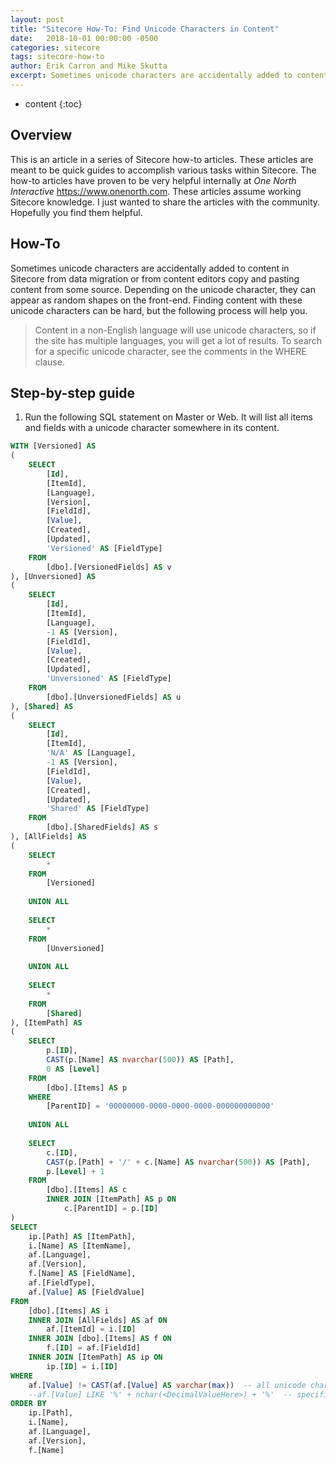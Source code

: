 ```yaml
---
layout: post
title: "Sitecore How-To: Find Unicode Characters in Content"
date:   2018-10-01 00:00:00 -0500
categories: sitecore
tags: sitecore-how-to
author: Erik Carron and Mike Skutta
excerpt: Sometimes unicode characters are accidentally added to content in Sitecore from data migration or from content editors copy-pasting content from some source. Depending on the unicode character, they can appear as random shapes on the front-end. Finding content with these unicode characters can be hard, but the following process will help you.
---
```


* content
{:toc}

## Overview

This is an article in a series of Sitecore how-to articles. These articles are meant to be quick guides to accomplish various tasks within Sitecore. The how-to articles have proven to be very helpful internally at *One North Interactive* https://www.onenorth.com.  These articles assume working Sitecore knowledge. I just wanted to share the articles with the community. Hopefully you find them helpful.

## How-To

Sometimes unicode characters are accidentally added to content in Sitecore from data migration or from content editors copy and pasting content from some source. Depending on the unicode character, they can appear as random shapes on the front-end. Finding content with these unicode characters can be hard, but the following process will help you.

> Content in a non-English language will use unicode characters, so if the site has multiple languages, you will get a lot of results. To search for a specific unicode character, see the comments in the WHERE clause.

## Step-by-step guide

1. Run the following SQL statement on Master or Web. It will list all items and fields with a unicode character somewhere in its content. 

```sql
WITH [Versioned] AS
(
    SELECT
        [Id],
        [ItemId],
        [Language],
        [Version],
        [FieldId],
        [Value],
        [Created],
        [Updated],
        'Versioned' AS [FieldType]
    FROM
        [dbo].[VersionedFields] AS v
), [Unversioned] AS
(
    SELECT
        [Id],
        [ItemId],
        [Language],
        -1 AS [Version],
        [FieldId],
        [Value],
        [Created],
        [Updated],
        'Unversioned' AS [FieldType]
    FROM
        [dbo].[UnversionedFields] AS u
), [Shared] AS
(
    SELECT
        [Id],
        [ItemId],
        'N/A' AS [Language],
        -1 AS [Version],
        [FieldId],
        [Value],
        [Created],
        [Updated],
        'Shared' AS [FieldType]
    FROM
        [dbo].[SharedFields] AS s
), [AllFields] AS
(
    SELECT
        *
    FROM
        [Versioned]
         
    UNION ALL
 
    SELECT
        *
    FROM
        [Unversioned]
 
    UNION ALL
 
    SELECT
        *
    FROM
        [Shared]
), [ItemPath] AS
(
    SELECT
        p.[ID],
        CAST(p.[Name] AS nvarchar(500)) AS [Path],
        0 AS [Level]
    FROM
        [dbo].[Items] AS p
    WHERE
        [ParentID] = '00000000-0000-0000-0000-000000000000'
 
    UNION ALL
 
    SELECT
        c.[ID],
        CAST(p.[Path] + '/' + c.[Name] AS nvarchar(500)) AS [Path],
        p.[Level] + 1
    FROM
        [dbo].[Items] AS c
        INNER JOIN [ItemPath] AS p ON
            c.[ParentID] = p.[ID]
)
SELECT
    ip.[Path] AS [ItemPath],
    i.[Name] AS [ItemName],
    af.[Language],
    af.[Version],
    f.[Name] AS [FieldName],
    af.[FieldType],
    af.[Value] AS [FieldValue]
FROM
    [dbo].[Items] AS i
    INNER JOIN [AllFields] AS af ON
        af.[ItemId] = i.[ID]
    INNER JOIN [dbo].[Items] AS f ON
        f.[ID] = af.[FieldId]
    INNER JOIN [ItemPath] AS ip ON
        ip.[ID] = i.[ID]
WHERE
    af.[Value] != CAST(af.[Value] AS varchar(max))  -- all unicode characters
    --af.[Value] LIKE '%' + nchar(<DecimalValueHere>) + '%'  -- specific unicode character
ORDER BY
    ip.[Path],
    i.[Name],
    af.[Language],
    af.[Version],
    f.[Name]
```